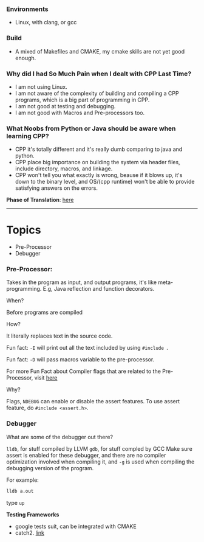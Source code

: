 ### Environments 
* Linux, with clang, or gcc

### Build
* A mixed of Makefiles and CMAKE, my cmake skills are not yet good enough. 

### Why did I had So Much Pain when I dealt with CPP Last Time? 

* I am not using Linux. 
* I am not aware of the complexity of building and compiling a CPP programs, which is a big part of programming in CPP. 
* I am not good at testing and debugging. 
* I am not good with Macros and Pre-processors too. 

### What Noobs from Python or Java should be aware when learning CPP? 

* CPP it's totally different and it's really dumb comparing to java and python. 
* CPP place big importance on building the system via header files, include directory, macros, and linkage. 
* CPP won't tell you what exactly is wrong, beause if it blows up, it's down to the binary level, and OS/(cpp runtime) won't be able to provide satisfying answers on the errors. 

**Phase of Translation**: [here](https://en.cppreference.com/w/cpp/language/translation_phases)

---
# Topics

* Pre-Processor
* Debugger

### **Pre-Processor**: 

Takes in the program as input, and output programs, it's like meta-programming. E.g, Java reflection and function decorators. 

When? 

Before programs are compiled

How? 

It literally replaces text in the source code. 

Fun fact: `-E` will print out all the text included by using `#include `. 

Fun fact: `-D` will pass macros variable to the pre-processor. 

For more Fun Fact about Compiler flags that are related to the Pre-Processor, visit [here](https://gcc.gnu.org/onlinedocs/gcc/Preprocessor-Options.html)

Why? 

Flags, `NDEBUG` can enable or disable the assert features. To use  assert feature, do `#include <assert.h>`. 

### **Debugger**

What are some of the debugger out there? 

`lldb`, for stuff compiled by LLVM 
`gdb`, for stuff compled by GCC
Make sure assert is enabled for these debugger, and there are no compiler optimization involved when compiling it, and `-g` is used when compiling the debugging version of the program. 


For example: 

```bash
lldb a.out
```

type `up`


**Testing Frameworks** 

* google tests suit, can be integrated with CMAKE
* catch2. [link](https://github.com/catchorg/Catch2)

